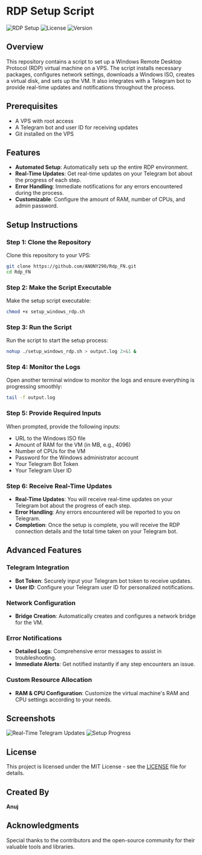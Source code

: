

# RDP Setup Script

![RDP Setup](https://img.shields.io/badge/RDP-Setup-blue)
![License](https://img.shields.io/badge/License-MIT-green)
![Version](https://img.shields.io/badge/Version-1.0-brightgreen)

## Overview
This repository contains a script to set up a Windows Remote Desktop Protocol (RDP) virtual machine on a VPS. The script installs necessary packages, configures network settings, downloads a Windows ISO, creates a virtual disk, and sets up the VM. It also integrates with a Telegram bot to provide real-time updates and notifications throughout the process.

## Prerequisites
- A VPS with root access
- A Telegram bot and user ID for receiving updates
- Git installed on the VPS

## Features
- **Automated Setup**: Automatically sets up the entire RDP environment.
- **Real-Time Updates**: Get real-time updates on your Telegram bot about the progress of each step.
- **Error Handling**: Immediate notifications for any errors encountered during the process.
- **Customizable**: Configure the amount of RAM, number of CPUs, and admin password.

## Setup Instructions

### Step 1: Clone the Repository
Clone this repository to your VPS:
```bash
git clone https://github.com/ANONY290/Rdp_FN.git
cd Rdp_FN
```

### Step 2: Make the Script Executable
Make the setup script executable:
```bash
chmod +x setup_windows_rdp.sh
```

### Step 3: Run the Script
Run the script to start the setup process:
```bash
nohup ./setup_windows_rdp.sh > output.log 2>&1 &
```

### Step 4: Monitor the Logs
Open another terminal window to monitor the logs and ensure everything is progressing smoothly:
```bash
tail -f output.log
```

### Step 5: Provide Required Inputs
When prompted, provide the following inputs:
- URL to the Windows ISO file
- Amount of RAM for the VM (in MB, e.g., 4096)
- Number of CPUs for the VM
- Password for the Windows administrator account
- Your Telegram Bot Token
- Your Telegram User ID

### Step 6: Receive Real-Time Updates
- **Real-Time Updates**: You will receive real-time updates on your Telegram bot about the progress of each step.
- **Error Handling**: Any errors encountered will be reported to you on Telegram.
- **Completion**: Once the setup is complete, you will receive the RDP connection details and the total time taken on your Telegram bot.

## Advanced Features
### Telegram Integration
- **Bot Token**: Securely input your Telegram bot token to receive updates.
- **User ID**: Configure your Telegram user ID for personalized notifications.

### Network Configuration
- **Bridge Creation**: Automatically creates and configures a network bridge for the VM.

### Error Notifications
- **Detailed Logs**: Comprehensive error messages to assist in troubleshooting.
- **Immediate Alerts**: Get notified instantly if any step encounters an issue.

### Custom Resource Allocation
- **RAM & CPU Configuration**: Customize the virtual machine's RAM and CPU settings according to your needs.

## Screenshots
![Real-Time Telegram Updates](https://via.placeholder.com/500x300.png?text=Real-Time+Telegram+Updates)
![Setup Progress](https://via.placeholder.com/500x300.png?text=Setup+Progress)

## License
This project is licensed under the MIT License - see the [LICENSE](LICENSE) file for details.

## Created By
**Anuj**

## Acknowledgments
Special thanks to the contributors and the open-source community for their valuable tools and libraries.
